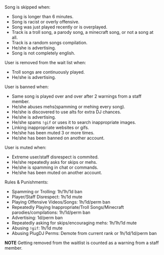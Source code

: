 Song is skipped when:
* Song is longer than 6 minutes.
* Song is racist or overly offensive.
* Song was just played recently or is overplayed.
* Track is a troll song, a parody song, a minecraft song, or not a song at all.
* Track is a random songs compilation.
* He/she is advertising.
* Song is not completely english.

User is removed from the wait list when:
* Troll songs are continuously played.
* He/she is advertising.

User is banned when:
* Same song is played over and over after 2 warnings from a staff member.
* He/she abuses mehs(spamming or mehing every song).
* He/she is discovered to use alts for extra DJ chances.
* He/she is advertising.
* He/she spams `!gif` or uses it to search inappropriate images.
* Linking inappropriate websites or gifs.
* He/she has been muted 3 or more times.
* He/she has been banned on another account.

User is muted when:
* Extreme user/staff disrespect is commited.
* He/she repeatedly asks for skips or mehs.
* He/she is spamming in chat or commands.
* He/she has been muted on another account.

Rules & Punishments:
* Spamming or Trolling: 1h/1h/1d ban
* Player/Staff Disrespect: 1h/1d mute
* Playing Offensive Videos/Songs: 1h/1d/perm ban
* Repeatedly Playing Inappropriate/Troll Songs/Minecraft parodies/compilations: 1h/1d/perm ban
* Advertising: 1d/perm ban
* Repeatedly asking for skips/encouraging mehs: 1h/1h/1d mute
* Abusing `!gif`: 1h/1d mute
* Abusing PlugDJ Perms: Demote from current rank or 1h/1d/1d/perm ban


**NOTE**
Getting removed from the waitlist is counted as a warning from a staff member.
